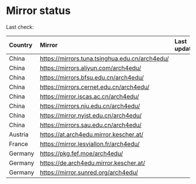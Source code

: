 <script src="./time.js"></script>
# Mirror status
Last check: <script type="text/javascript">localize(1715692862.5403965);</script>

|Country|Mirror|Last update|
|:------|:-----|:----------|
|China|https://mirrors.tuna.tsinghua.edu.cn/arch4edu/|<script type="text/javascript">localize(1715668485);</script>|
|China|https://mirrors.aliyun.com/arch4edu/|<script type="text/javascript">localize(1715668485);</script>|
|China|https://mirrors.bfsu.edu.cn/arch4edu/|<script type="text/javascript">localize(1715668485);</script>|
|China|https://mirrors.cernet.edu.cn/arch4edu/|<script type="text/javascript">localize(1715668485);</script>|
|China|https://mirror.iscas.ac.cn/arch4edu/|<script type="text/javascript">localize(1715668485);</script>|
|China|https://mirrors.nju.edu.cn/arch4edu/|<script type="text/javascript">localize(1715625030);</script>|
|China|https://mirror.nyist.edu.cn/arch4edu/|<script type="text/javascript">localize(1715668485);</script>|
|China|https://mirrors.sau.edu.cn/arch4edu/|<script type="text/javascript">localize(1715668485);</script>|
|Austria|https://at.arch4edu.mirror.kescher.at/|<script type="text/javascript">localize(1715668485);</script>|
|France|https://mirror.lesviallon.fr/arch4edu/|<script type="text/javascript">localize(1715625030);</script>|
|Germany|https://pkg.fef.moe/arch4edu/|<script type="text/javascript">localize(1715668485);</script>|
|Germany|https://de.arch4edu.mirror.kescher.at/|<script type="text/javascript">localize(1715668485);</script>|
|Germany|https://mirror.sunred.org/arch4edu/|<script type="text/javascript">localize(1715668485);</script>|

<script src="./tablefilter/tablefilter.js"></script>
<script src="./table.js"></script>